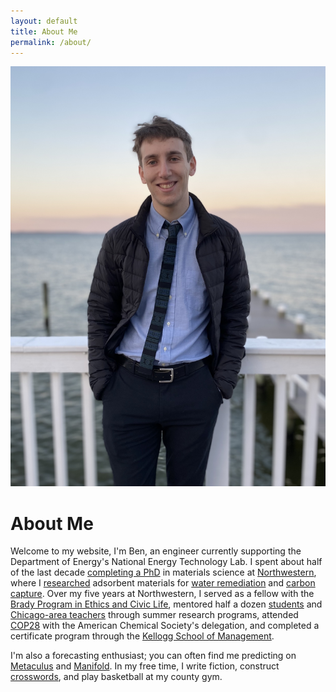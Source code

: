 ```yaml
---
layout: default
title: About Me
permalink: /about/
---
```

  
<section class="about">
  <div class="profile-container">
    <img src="/assets/images/profile.jpg" alt="Ben Shindel's Profile Picture" class="profile-pic">
  </div>
</section>

# About Me 
    
Welcome to my website, I'm Ben, an engineer currently supporting the Department of Energy's National Energy Technology Lab. I spent about half of the last decade [completing a PhD](https://vpd.ms.northwestern.edu/) in materials science at [Northwestern](https://www.mccormick.northwestern.edu/materials-science/), where I [researched](https://scholar.google.com/citations?user=eggCpdkAAAAJ&hl=en&oi=ao) adsorbent materials for [water remediation](https://pubs.acs.org/doi/full/10.1021/acsestwater.2c00646) and [carbon capture](https://pubs.acs.org/doi/10.1021/acs.est.3c02543). Over my five years at Northwestern, I served as a fellow with the [Brady Program in Ethics and Civic Life](https://bradyprogram.northwestern.edu/), mentored half a dozen [students](https://shyne.northwestern.edu/reu/) and [Chicago-area teachers](https://shyne.northwestern.edu/ret/) through summer research programs, attended [COP28](https://nuance.northwestern.edu/news/articles/2024/2024-01-25-vpd-student-attends-un-climate-conference.html) with the American Chemical Society's delegation, and completed a certificate program through the [Kellogg School of Management](https://www.tgs.northwestern.edu/services-support/professional-development/mse/).

I'm also a forecasting enthusiast; you can often find me predicting on [Metaculus](https://www.metaculus.com/accounts/profile/123595/) and [Manifold](https://manifold.markets/benshindel). In my free time, I write fiction, construct [crosswords](https://crosshare.org/benshindel), and play basketball at my county gym.
